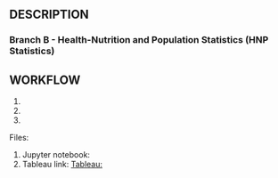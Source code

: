 ## DESCRIPTION

### Branch B - Health-Nutrition and Population Statistics (HNP Statistics)


## WORKFLOW

1. 
2. 
3. 

Files:

1. Jupyter notebook:
2. Tableau link: 
[Tableau: ]()
